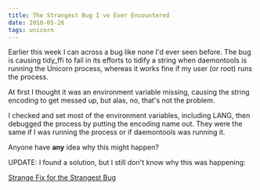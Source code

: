 ```yaml
---
title: The Strangest Bug I ve Ever Encountered
date: 2010-05-26
tags: unicorn
---
```

Earlier this week I can across a bug like none I'd ever seen before. The bug is causing tidy_ffi to fail in its efforts to tidify a string when daemontools is running the Unicorn process, whereas it works fine if my user (or root) runs the process.

At first I thought it was an environment variable missing, causing the string encoding to get messed up, but alas, no, that's not the problem.

I checked and set most of the environment variables, including LANG, then debugged the process by putting the encoding name out. They were the same if I was running the process or if daemontools was running it.

Anyone have **any** idea why this might happen?

UPDATE: I found a solution, but I still don't know why this was happening:

[Strange Fix for the Strangest Bug](http://www.docunext.com/2010/06/strange-fix-for-the-strangest-bug/)

